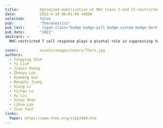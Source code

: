 ```yaml
---
title:          Optimized mobilization of MHC class I-and II-restricted immunity by dendritic cell vaccine potentiates cancer therapy
date:           2022-4-24 00:01:00 +0800
selected:       false
pub:            "Theranostics"
pub_last:      ' <span class="badge badge-pill badge-custom badge-dark">Journal</span><span class="badge badge-pill badge-custom badge-success">Research</span>'
pub_date:       "2022"
abstract: >-
  MHC-restricted T cell response plays a pivotal role in suppressing tumor growth. We here use antigenic platforms based on mRNA and protein to investigate the anti-tumor effect of dendritic cells (DCs) vaccines at tumor-bearing mice and reveal that a simultaneous and coordinated mobilization of MHC class I and II immunity by DCs potentiates cancer therapy. 
  
cover:          assets/images/covers/Thero.jpg
authors:
  - Yingying Shi#
  - Yu Liu#
  - Jiaxin Huang
  - Zhenyu Luo
  - Xuemeng Guo
  - Mengshi Jiang
  - Xiang Li
  - Yichao Lu
  - Xu Liu
  - Xinyu Shan
  - Lihua Luo
  - Jian You†
links:
  Paper: https://www.thno.org/v12p3488.htm
---
```

